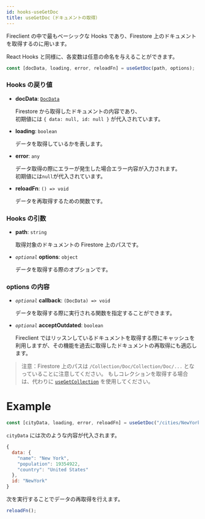 ```yaml
---
id: hooks-useGetDoc
title: useGetDoc（ドキュメントの取得）
---
```


Fireclient の中で最もベーシックな Hooks であり、Firestore 上のドキュメントを取得するのに用います。

React Hooks と同様に、各変数は任意の命名を与えることができます。

```js
const [docData, loading, error, reloadFn] = useGetDoc(path, options);
```

### Hooks の戻り値

- **docData**: [`DocData`](misc-type.md#docdata)

  Firestore から取得したドキュメントの内容であり、<br>初期値には `{ data: null, id: null }` が代入されています。

- **loading**: `boolean`

  データを取得しているかを表します。

- **error**: `any`

  データ取得の際にエラーが発生した場合エラー内容が入力されます。<br>初期値には`null`が代入されています。

- **reloadFn**: `() => void`

  データを再取得するための関数です。

### Hooks の引数

- **path**: `string`

  取得対象のドキュメントの Firestore 上のパスです。

- _`optional`_ **options**: `object`

  データを取得する際のオプションです。

### options の内容

- _`optional`_ **callback**: `(DocData) => void`

  データを取得する際に実行される関数を指定することができます。

- _`optional`_ **acceptOutdated**: `boolean`

  Fireclient ではリッスンしているドキュメントを取得する際にキャッシュを利用しますが、その機能を過去に取得したドキュメントの再取得にも適応します。

> 注意：Firestore 上のパスは `/Collection/Doc/Collection/Doc/...` となっていることに注意してください。
> もしコレクションを取得する場合は、代わりに [`useGetCollection`](hooks-useGetCollection.md) を使用してください。

# Example

```js
const [cityData, loading, error, reloadFn] = useGetDoc("/cities/NewYork");
```

`cityData` には次のような内容が代入されます。

```js
{
  data: {
    "name": "New York",
    "population": 19354922,
    "country": "United States"
  },
  id: "NewYork"
}
```

次を実行することでデータの再取得を行えます。

```js
reloadFn();
```

